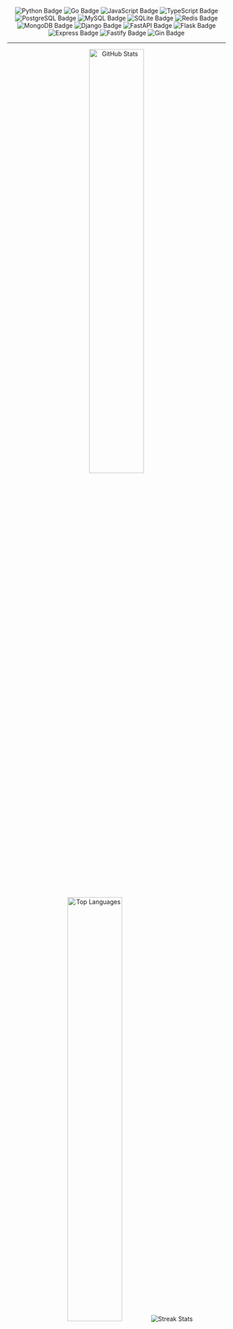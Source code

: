 <p style="text-align: center;">
    <img src="https://img.shields.io/badge/Python-Informational?style=flat&logo=python&logoColor=white&color=3776AB"
        alt="Python Badge">
    <img src="https://img.shields.io/badge/Go-Informational?style=flat&logo=go&logoColor=white&color=00ADD8"
        alt="Go Badge">
    <img src="https://img.shields.io/badge/JavaScript-Informational?style=flat&logo=javascript&logoColor=black&color=F7DF1E"
        alt="JavaScript Badge">
    <img src="https://img.shields.io/badge/TypeScript-Informational?style=flat&logo=typescript&logoColor=white&color=3178C6"
        alt="TypeScript Badge">
    <img src="https://img.shields.io/badge/PostgreSQL-Informational?style=flat&logo=postgresql&logoColor=white&color=4169E1"
        alt="PostgreSQL Badge">
    <img src="https://img.shields.io/badge/MySQL-Informational?style=flat&logo=mysql&logoColor=white&color=4479A1"
        alt="MySQL Badge">
    <img src="https://img.shields.io/badge/SQLite-Informational?style=flat&logo=sqlite&logoColor=white&color=003B57"
        alt="SQLite Badge">
    <img src="https://img.shields.io/badge/Redis-Informational?style=flat&logo=redis&logoColor=white&color=DC382D"
        alt="Redis Badge">
    <img src="https://img.shields.io/badge/MongoDB-Informational?style=flat&logo=mongodb&logoColor=white&color=4DB33D"
        alt="MongoDB Badge">
    <img src="https://img.shields.io/badge/Django-Informational?style=flat&logo=django&logoColor=white&color=092E20"
        alt="Django Badge">
    <img src="https://img.shields.io/badge/FastAPI-Informational?style=flat&logo=fastapi&logoColor=white&color=000000"
        alt="FastAPI Badge">
    <img src="https://img.shields.io/badge/Flask-Informational?style=flat&logo=flask&logoColor=white&color=000000"
        alt="Flask Badge">
    <img src="https://img.shields.io/badge/Express-Informational?style=flat&logo=express&logoColor=white&color=000000"
        alt="Express Badge">
    <img src="https://img.shields.io/badge/Fastify-Informational?style=flat&logo=fastify&logoColor=white&color=000000"
        alt="Fastify Badge">
    <img src="https://img.shields.io/badge/Gin-Informational?style=flat&logo=gin&logoColor=white&color=00ADD8"
        alt="Gin Badge">
</p>

<hr>

<p align="center">
    <picture>
        <source media="(prefers-color-scheme: dark)"
            srcset="https://github-readme-stats.vercel.app/api?username=bezstrok&show_icons=true&count_private=true&include_all_commits=true&hide_border=true&hide=issues,contribs&rank_icon=github&number_format=short&theme=github_dark&bg_color=00000000">
        <source media="(prefers-color-scheme: light), (prefers-color-scheme: no-preference)"
            srcset="https://github-readme-stats.vercel.app/api?username=bezstrok&show_icons=true&count_private=true&include_all_commits=true&hide_border=true&hide=issues,contribs&rank_icon=github&number_format=short&theme=transparent&bg_color=00000000">
        <img height="50%" alt="GitHub Stats"
            src="https://github-readme-stats.vercel.app/api?username=bezstrok&show_icons=true&count_private=true&include_all_commits=true&hide_border=true&hide=issues,contribs&rank_icon=github&number_format=short&theme=transparent&bg_color=00000000">
    </picture>
    <picture>
        <source media="(prefers-color-scheme: dark)"
            srcset="https://github-readme-stats.vercel.app/api/top-langs?username=bezstrok&theme=github_dark&layout=normal&hide_border=true&langs_count=6&bg_color=00000000">
        <source media="(prefers-color-scheme: light), (prefers-color-scheme: no-preference)"
            srcset="https://github-readme-stats.vercel.app/api/top-langs?username=bezstrok&theme=transparent&layout=normal&hide_border=true&langs_count=6&bg_color=00000000">
        <img height="50%" alt="Top Languages"
            src="https://github-readme-stats.vercel.app/api/top-langs?username=bezstrok&theme=transparent&layout=normal&hide_border=true&langs_count=6&bg_color=00000000">
    </picture>
    <picture>
        <source media="(prefers-color-scheme: dark)"
            srcset="https://github-readme-streak-stats.herokuapp.com?user=bezstrok&theme=github-dark-blue&hide_border=true&background=00000000">
        <source media="(prefers-color-scheme: light), (prefers-color-scheme: no-preference)"
            srcset="https://github-readme-streak-stats.herokuapp.com?user=bezstrok&theme=transparent&hide_border=true&background=00000000">
        <img alt="Streak Stats"
            src="https://github-readme-streak-stats.herokuapp.com?user=bezstrok&theme=transparent&hide_border=true&background=00000000">
    </picture>
</p>
